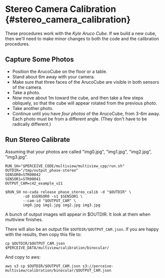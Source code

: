 
Stereo Camera Calibration           {#stereo_camera_calibration}
=========================

These procedures work with the _*Kyle Aruco Cube*_.
If we build a new cube, then we'll need to make minor changes to both the code and the calibration procedures.

## Capture Some Photos ##

 * Position the ArucoCube on the floor or a table.
 * Stand about 6m away with your camera.
 * Make sure that three faces of the ArucoCube are visible in both sensors of the camera.
 * Take a photo.
 * Now move about 1m toward the cube, and then take a few steps obliquely, so that the cube will appear rotated from the previous photo.
 * Take another photo.
 * Continue until you have _*four photos*_ of the ArucoCube, from 3-6m away. Each photo must be from a different angle. (They don't have to be radically different.) 

## Run Stereo Calibrate ##

Assuming that your photos are called "img0.jpg", "img1.jpg", "img2.jpg", "img3.jpg".

```
RUN_SH="$PERCEIVE_CODE/multiview/multiview_cpp/run.sh"
OUTDIR="/tmp/output_phase-stereo"
SENSOR0=STR00042
SENSOR1=STR00041
OUTPUT_CAM=c42_example_v21

$RUN_SH no-cuda release phase_stereo_calib -d "$OUTDIR" \
        -s0 $SENSOR0 -s1 $SENSOR1 \
        --cam-id "$OUTPUT_CAM" \
        img0.jpg img1.jpg img2.jpg img3.jpg
```

A bunch of output images will appear in $OUTDIR.
It look at them when multiview finishes.

There will also be an output file `$OUTDIR/$OUTPUT_CAM.json`. 
If you are happy with the results, then copy this file to:

```
cp $OUTDIR/$OUTPUT_CAM.json $PERCEIVE_DATA/multiview/calibration/binocular/
```

And copy to aws:

```
aws s3 cp $OUTDIR/$OUTPUT_CAM.json s3://perceive-multiview/calibration/binocular/$OUTPUT_CAM.json
```


